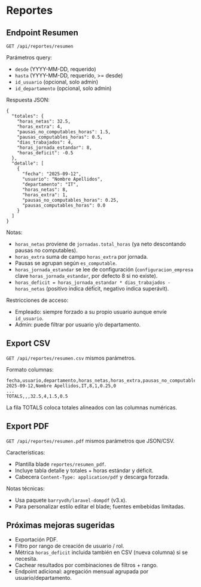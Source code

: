 # Reportes

## Endpoint Resumen
`GET /api/reportes/resumen`

Parámetros query:
- `desde` (YYYY-MM-DD, requerido)
- `hasta` (YYYY-MM-DD, requerido, >= desde)
- `id_usuario` (opcional, solo admin)
- `id_departamento` (opcional, solo admin)

Respuesta JSON:
```
{
  "totales": {
    "horas_netas": 32.5,
    "horas_extra": 4,
    "pausas_no_computables_horas": 1.5,
    "pausas_computables_horas": 0.5,
    "dias_trabajados": 4,
    "horas_jornada_estandar": 8,
    "horas_deficit": -0.5
  },
  "detalle": [
    {
      "fecha": "2025-09-12",
      "usuario": "Nombre Apellidos",
      "departamento": "IT",
      "horas_netas": 8,
      "horas_extra": 1,
      "pausas_no_computables_horas": 0.25,
      "pausas_computables_horas": 0.0
    }
  ]
}
```

Notas:
- `horas_netas` proviene de `jornadas.total_horas` (ya neto descontando pausas no computables).
- `horas_extra` suma de campo `horas_extra` por jornada.
- Pausas se agrupan según `es_computable`.
- `horas_jornada_estandar` se lee de configuración (`configuracion_empresa` clave `horas_jornada_estandar`, por defecto 8 si no existe).
- `horas_deficit = horas_jornada_estandar * dias_trabajados - horas_netas` (positivo indica déficit, negativo indica superávit).

Restricciones de acceso:
- Empleado: siempre forzado a su propio usuario aunque envíe `id_usuario`.
- Admin: puede filtrar por usuario y/o departamento.

## Export CSV
`GET /api/reportes/resumen.csv` mismos parámetros.

Formato columnas:
```
fecha,usuario,departamento,horas_netas,horas_extra,pausas_no_computables_horas,pausas_computables_horas
2025-09-12,Nombre Apellidos,IT,8,1,0.25,0
...
TOTALS,,,32.5,4,1.5,0.5
```

La fila TOTALS coloca totales alineados con las columnas numéricas.

## Export PDF
`GET /api/reportes/resumen.pdf` mismos parámetros que JSON/CSV.

Características:
- Plantilla blade `reportes/resumen_pdf`.
- Incluye tabla detalle y totales + horas estándar y déficit.
- Cabecera `Content-Type: application/pdf` y descarga forzada.

Notas técnicas:
- Usa paquete `barryvdh/laravel-dompdf` (v3.x).
- Para personalizar estilo editar el blade; fuentes embebidas limitadas.

## Próximas mejoras sugeridas
- Exportación PDF.
- Filtro por rango de creación de usuario / rol.
- Métrica `horas_deficit` incluida también en CSV (nueva columna) si se necesita.
- Cachear resultados por combinaciones de filtros + rango.
- Endpoint adicional: agregación mensual agrupada por usuario/departamento.
